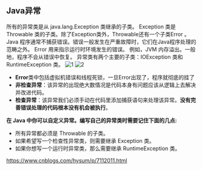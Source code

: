 ## Java异常
所有的异常类是从 java.lang.Exception 类继承的子类。
Exception 类是 Throwable 类的子类。除了Exception类外，Throwable还有一个子类Error 。
Java 程序通常不捕获错误。错误一般发生在严重故障时，它们在Java程序处理的范畴之外。
Error 用来指示运行时环境发生的错误。
例如，JVM 内存溢出。一般地，程序不会从错误中恢复。
异常类有两个主要的子类：IOException 类和 RuntimeException 类。
![1](http://www.runoob.com/wp-content/uploads/2013/12/12-130Q1234I6223.jpg "1")
![2](https://images2015.cnblogs.com/blog/1189312/201707/1189312-20170703132540112-2053625299.png "2")
- **Error**类中包括虚拟机错误和线程死锁，一旦Error出现了，程序就彻底的挂了
- **非检查异常**：该异常的出现绝大数情况是代码本身有问题应该从逻辑上去解决并改进代码。
- **检查异常**：该异常我们必须手动在代码里添加捕获语句来处理该异常。**没有完善错误处理的代码根本没有机会被执行**。

**在 Java 中你可以自定义异常。编写自己的异常类时需要记住下面的几点:**
- 所有异常都必须是 Throwable 的子类。
- 如果希望写一个检查性异常类，则需要继承 Exception 类。
- 如果你想写一个运行时异常类，那么需要继承 RuntimeException 类。

https://www.cnblogs.com/hysum/p/7112011.html
